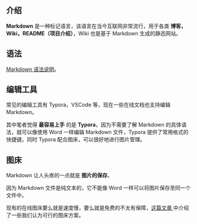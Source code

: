 ## 介绍

**Markdown** 是一种标记语言，该语言在当今互联网非常流行，用于各类 **博客，Wiki，README（项目介绍）**，Wiki 也是基于 Markdown 生成的静态网站。

## 语法

[Markdown 语法说明](https://markdown.tw/)。

## 编辑工具

常见的编辑工具有 Typora，VSCode 等，现在一些在线文档也支持编辑 Markdown。

其中笔者觉得 **最容易上手** 的是 **Typora**，因为不需要了解 Markdown 的具体语法，就可以像使用 Word 一样编辑 Markdown 文件，Typora 提供了常用格式的快捷键。同时 Typora 配合图床，可以很好地进行图片管理。

## 图床

Markdown 让人头疼的一点就是 **图片的保存**。

因为 Markdown 文件是纯文本的，它不能像 Word 一样可以将图片保存至同一个文件中。

现有的在线图床要么就是速度慢，要么就是免费的不太有保障，[这篇文章 ](../markdown_picbed)中介绍了一些我们认为可行的图床方案。
